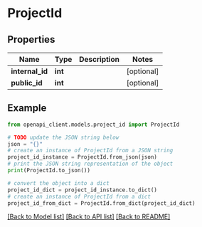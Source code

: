 # ProjectId


## Properties

Name | Type | Description | Notes
------------ | ------------- | ------------- | -------------
**internal_id** | **int** |  | [optional] 
**public_id** | **int** |  | [optional] 

## Example

```python
from openapi_client.models.project_id import ProjectId

# TODO update the JSON string below
json = "{}"
# create an instance of ProjectId from a JSON string
project_id_instance = ProjectId.from_json(json)
# print the JSON string representation of the object
print(ProjectId.to_json())

# convert the object into a dict
project_id_dict = project_id_instance.to_dict()
# create an instance of ProjectId from a dict
project_id_from_dict = ProjectId.from_dict(project_id_dict)
```
[[Back to Model list]](../README.md#documentation-for-models) [[Back to API list]](../README.md#documentation-for-api-endpoints) [[Back to README]](../README.md)


